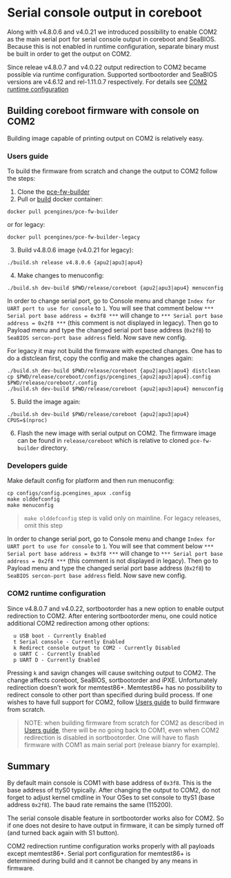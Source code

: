 Serial console output in coreboot
=================================

Along with v4.8.0.6 and v4.0.21 we introduced possibility to enable COM2 as the
main serial port for serial console output in coreboot and SeaBIOS. Because this
is not enabled in runtime configuration, separate binary must be built in order
to get the output on COM2.

Since releae v4.8.0.7 and v4.0.22 output redirection to COM2 became possible via
runtime configuration. Supported sortbootorder and SeaBIOS versions are v4.6.12
and rel-1.11.0.7 respectively. For details see [COM2 runtime configuration](#com2-runtime-configuration)

## Building coreboot firmware with console on COM2

Building image capable of printing output on COM2 is relatively easy.

### Users guide

To build the firmware from scratch and change the output to COM2 follow the
steps:

1. Clone the [pce-fw-builder](https://github.com/pcengines/pce-fw-builder)
2. Pull or [build](https://github.com/pcengines/pce-fw-builder#building-docker-image)
  docker container:

  ```
  docker pull pcengines/pce-fw-builder
  ```

  or for legacy:

  ```
  docker pull pcengines/pce-fw-builder-legacy
  ```

3. Build v4.8.0.6 image (v4.0.21 for legacy):

  ```
  ./build.sh release v4.8.0.6 {apu2|apu3|apu4}
  ```

4. Make changes to menuconfig:

  ```
  ./build.sh dev-build $PWD/release/coreboot {apu2|apu3|apu4} menuconfig
  ```

  In order to change serial port, go to Console menu and change
  `Index for UART port to use for console` to `1`. You will see that comment
  below `*** Serial port base address = 0x3f8 ***` will change to
  `*** Serial port base address = 0x2f8 ***` (this comment is not displayed in
  legacy). Then go to Payload menu and type the changed serial port base address
  (`0x2f8`) to `SeaBIOS sercon-port base address`  field. Now save new config.

  For legacy it may not build the firmware with expected changes. One has to do
  a distclean first, copy the config and make the changes again:

  ```
  ./build.sh dev-build $PWD/release/coreboot {apu2|apu3|apu4} distclean
  cp $PWD/release/coreboot/configs/pcengines_{apu2|apu3|apu4}.config  $PWD/release/coreboot/.config
  ./build.sh dev-build $PWD/release/coreboot {apu2|apu3|apu4} menuconfig
  ```

5. Build the image again:

  ```
  ./build.sh dev-build $PWD/release/coreboot {apu2|apu3|apu4} CPUS=$(nproc)
  ```

6. Flash the new image with serial output on COM2. The firmware image can be
   found in `release/coreboot` which is relative to cloned `pce-fw-builder`
   directory.

### Developers guide

Make default config for platform and then run menuconfig:

```
cp configs/config.pcengines_apux .config
make olddefconfig
make menuconfig
```

> `make olddefconfig` step is valid only on mainline. For legacy releases, omit
> this step

In order to change serial port, go to Console menu and change
`Index for UART port to use for console` to `1`. You will see that comment
below `*** Serial port base address = 0x3f8 ***` will change to
`*** Serial port base address = 0x2f8 ***` (this comment is not displayed in
legacy). Then go to Payload menu and type the changed serial port base address
(`0x2f8`) to `SeaBIOS sercon-port base address`  field. Now save new config.

### COM2 runtime configuration

Since v4.8.0.7 and v4.0.22, sortbootorder has a new option to enable output
redirection to COM2. After entering sortbootorder menu, one could notice
additional COM2 redirection among other options:

```
  u USB boot - Currently Enabled
  t Serial console - Currently Enabled
  k Redirect console output to COM2 - Currently Disabled
  o UART C - Currently Enabled
  p UART D - Currently Enabled
```

Pressing `k` and savign changes will cause switching output to COM2. The change
affects coreboot, SeaBIOS, sortbootorder and iPXE. Unfortunately redirection
doesn't work for memtest86+. Memtest86+ has no possibility to redirect console
to other port than specified during build process. If one wishes to have full
support for COM2, follow [Users guide](#users-guide) to build firmware from
scratch.

> NOTE: when building firmware from scratch for COM2 as described in
> [Users guide](#users-guide), there will be no going back to COM1, even when
> COM2 redirection is disabled in sortbootorder. One will have to flash firmware
> with COM1 as main serial port (release bianry for example).

## Summary

By default main console is COM1 with base address of `0x3f8`. This is the base
address of ttyS0 typically. After changing the output to COM2, do not forget to
adjust kernel cmdline in Your OSes to set console to ttyS1 (base address
`0x2f8`). The baud rate remains the same (115200).

The serial console disable feature in sortbootorder works also for COM2. So if
one does not desire to have output in firmware, it can be simply turned off (and
turned back again with S1 button).

COM2 redirection runtime configuration works properly with all payloads except
memtest86+. Serial port configuration for memtest86+ is determined during build
and it cannot be changed by any means in firmware.